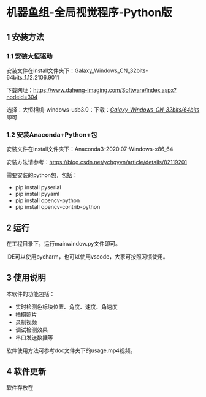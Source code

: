 # 机器鱼组-全局视觉程序-Python版

## 1 安装方法

### 1.1 安装大恒驱动

安装文件在install文件夹下：Galaxy_Windows_CN_32bits-64bits_1.12.2106.9011

下载网址：https://www.daheng-imaging.com/Software/index.aspx?nodeid=304

选择：大恒相机-windows-usb3.0：下载：[*Galaxy_Windows_CN_32bits/64bits*](javascript:;) 即可

### 1.2 安装Anaconda+Python+包

安装文件在install文件夹下：Anaconda3-2020.07-Windows-x86_64

安装方法请参考：https://blog.csdn.net/ychgyyn/article/details/82119201

需要安装的python包，包括：

- pip install pyserial
- pip install pyyaml
- pip install opencv-python
- pip install opencv-contrib-python

## 2 运行

在工程目录下，运行mainwindow.py文件即可。

IDE可以使用pycharm，也可以使用vscode，大家可按照习惯使用。

## 3 使用说明

本软件的功能包括：

- 实时检测色标块位置、角度、速度、角速度
- 拍摄照片
- 录制视频
- 调试检测效果
- 串口发送数据等

软件使用方法可参考doc文件夹下的usage.mp4视频。

## 4 软件更新

软件存放在

